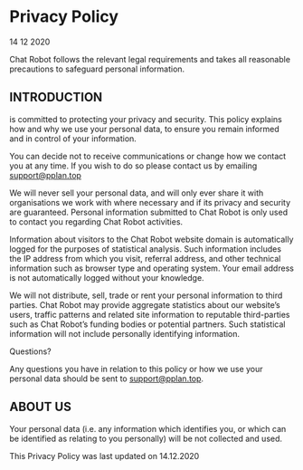 # Privacy Policy
14 12 2020

Chat Robot follows the relevant legal requirements and takes all reasonable precautions to safeguard personal information.

## INTRODUCTION

is committed to protecting your privacy and security. This policy explains how and why we use your personal data, to ensure you remain informed and in control of your information.

You can decide not to receive communications or change how we contact you at any time. If you wish to do so please contact us by emailing support@pplan.top

We will never sell your personal data, and will only ever share it with organisations we work with where necessary and if its privacy and security are guaranteed. Personal information submitted to Chat Robot is only used to contact you regarding Chat Robot activities. 

Information about visitors to the Chat Robot website domain is automatically logged for the purposes of statistical analysis. Such information includes the IP address from which you visit, referral address, and other technical information such as browser type and operating system. Your email address is not automatically logged without your knowledge.

We will not distribute, sell, trade or rent your personal information to third parties. Chat Robot may provide aggregate statistics about our website’s users, traffic patterns and related site information to reputable third-parties such as Chat Robot’s funding bodies or potential partners. Such statistical information will not include personally identifying information.

Questions?

Any questions you have in relation to this policy or how we use your personal data should be sent to support@pplan.top.

## ABOUT US
Your personal data (i.e. any information which identifies you, or which can be identified as relating to you personally) will be not collected and used.

This Privacy Policy was last updated on 14.12.2020
